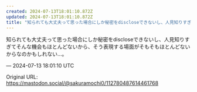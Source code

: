 ```yaml
---
created: 2024-07-13T18:01:10.872Z
updated: 2024-07-13T18:01:10.872Z
title: "知られても大丈夫って思った場合にしか秘密をdiscloseできないし、人見知りすぎてそんな機会もほとんどないから、そう表現する場面がそもそもほとんどないからなの[...]"
---
```


<p>知られても大丈夫って思った場合にしか秘密をdiscloseできないし、人見知りすぎてそんな機会もほとんどないから、そう表現する場面がそもそもほとんどないからなのかもしれない…。</p>

&mdash; 2024-07-13 18:01:10 UTC

Original URL: https://mastodon.social/@sakuramochi0/112780487614461768
